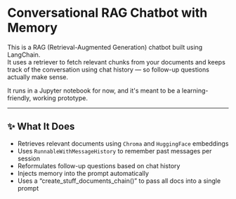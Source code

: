 # Conversational RAG Chatbot with Memory
This is a RAG (Retrieval-Augmented Generation) chatbot built using LangChain.  
It uses a retriever to fetch relevant chunks from your documents and keeps track of the conversation using chat history — so follow-up questions actually make sense.

It runs in a Jupyter notebook for now, and it's meant to be a learning-friendly, working prototype.

---

## ✨ What It Does

- Retrieves relevant documents using `Chroma` and `HuggingFace` embeddings
- Uses `RunnableWithMessageHistory` to remember past messages per session
- Reformulates follow-up questions based on chat history
- Injects memory into the prompt automatically
- Uses a “create_stuff_documents_chain()” to pass all docs into a single prompt

